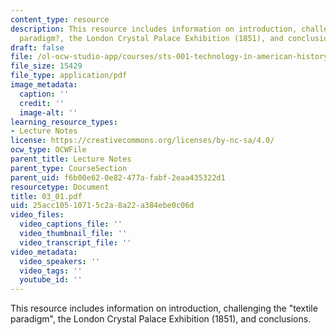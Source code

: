 ```yaml
---
content_type: resource
description: This resource includes information on introduction, challenging the ?textile
  paradigm?, the London Crystal Palace Exhibition (1851), and conclusions.
draft: false
file: /ol-ocw-studio-app/courses/sts-001-technology-in-american-history-spring-2006/25acc10510715c2a8a22a384ebe0c06d_03_01.pdf
file_size: 15429
file_type: application/pdf
image_metadata:
  caption: ''
  credit: ''
  image-alt: ''
learning_resource_types:
- Lecture Notes
license: https://creativecommons.org/licenses/by-nc-sa/4.0/
ocw_type: OCWFile
parent_title: Lecture Notes
parent_type: CourseSection
parent_uid: f6b00e62-0e82-477a-fabf-2eaa435322d1
resourcetype: Document
title: 03_01.pdf
uid: 25acc105-1071-5c2a-8a22-a384ebe0c06d
video_files:
  video_captions_file: ''
  video_thumbnail_file: ''
  video_transcript_file: ''
video_metadata:
  video_speakers: ''
  video_tags: ''
  youtube_id: ''
---
```

This resource includes information on introduction, challenging the "textile paradigm", the London Crystal Palace Exhibition (1851), and conclusions.